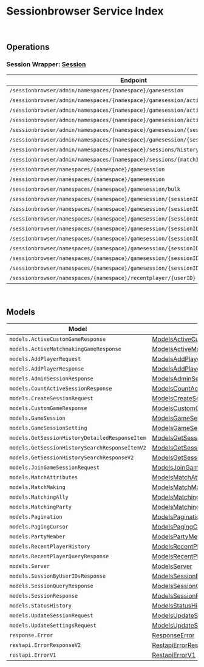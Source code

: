 # Sessionbrowser Service Index

&nbsp;  

## Operations

### Session Wrapper:  [Session](../../AccelByte.Sdk/Api/Sessionbrowser/Wrapper/Session.cs)
| Endpoint | Method | ID | Class | Example |
|---|---|---|---|---|
| `/sessionbrowser/admin/namespaces/{namespace}/gamesession` | GET | AdminQuerySession | [AdminQuerySession](../../AccelByte.Sdk/Api/Sessionbrowser/Operation/Session/AdminQuerySession.cs) | [AdminQuerySession](../../samples/AccelByte.Sdk.Sample.Cli/ApiCommand/Sessionbrowser/Session/AdminQuerySession.cs) |
| `/sessionbrowser/admin/namespaces/{namespace}/gamesession/active/count` | GET | GetTotalActiveSession | [GetTotalActiveSession](../../AccelByte.Sdk/Api/Sessionbrowser/Operation/Session/GetTotalActiveSession.cs) | [GetTotalActiveSession](../../samples/AccelByte.Sdk.Sample.Cli/ApiCommand/Sessionbrowser/Session/GetTotalActiveSession.cs) |
| `/sessionbrowser/admin/namespaces/{namespace}/gamesession/active/custom-game` | GET | GetActiveCustomGameSessions | [GetActiveCustomGameSessions](../../AccelByte.Sdk/Api/Sessionbrowser/Operation/Session/GetActiveCustomGameSessions.cs) | [GetActiveCustomGameSessions](../../samples/AccelByte.Sdk.Sample.Cli/ApiCommand/Sessionbrowser/Session/GetActiveCustomGameSessions.cs) |
| `/sessionbrowser/admin/namespaces/{namespace}/gamesession/active/matchmaking-game` | GET | GetActiveMatchmakingGameSessions | [GetActiveMatchmakingGameSessions](../../AccelByte.Sdk/Api/Sessionbrowser/Operation/Session/GetActiveMatchmakingGameSessions.cs) | [GetActiveMatchmakingGameSessions](../../samples/AccelByte.Sdk.Sample.Cli/ApiCommand/Sessionbrowser/Session/GetActiveMatchmakingGameSessions.cs) |
| `/sessionbrowser/admin/namespaces/{namespace}/gamesession/{sessionID}` | GET | AdminGetSession | [AdminGetSession](../../AccelByte.Sdk/Api/Sessionbrowser/Operation/Session/AdminGetSession.cs) | [AdminGetSession](../../samples/AccelByte.Sdk.Sample.Cli/ApiCommand/Sessionbrowser/Session/AdminGetSession.cs) |
| `/sessionbrowser/admin/namespaces/{namespace}/gamesession/{sessionID}` | DELETE | AdminDeleteSession | [AdminDeleteSession](../../AccelByte.Sdk/Api/Sessionbrowser/Operation/Session/AdminDeleteSession.cs) | [AdminDeleteSession](../../samples/AccelByte.Sdk.Sample.Cli/ApiCommand/Sessionbrowser/Session/AdminDeleteSession.cs) |
| `/sessionbrowser/admin/namespaces/{namespace}/sessions/history/search` | GET | AdminSearchSessionsV2 | [AdminSearchSessionsV2](../../AccelByte.Sdk/Api/Sessionbrowser/Operation/Session/AdminSearchSessionsV2.cs) | [AdminSearchSessionsV2](../../samples/AccelByte.Sdk.Sample.Cli/ApiCommand/Sessionbrowser/Session/AdminSearchSessionsV2.cs) |
| `/sessionbrowser/admin/namespaces/{namespace}/sessions/{matchID}/history/detailed` | GET | GetSessionHistoryDetailed | [GetSessionHistoryDetailed](../../AccelByte.Sdk/Api/Sessionbrowser/Operation/Session/GetSessionHistoryDetailed.cs) | [GetSessionHistoryDetailed](../../samples/AccelByte.Sdk.Sample.Cli/ApiCommand/Sessionbrowser/Session/GetSessionHistoryDetailed.cs) |
| `/sessionbrowser/namespaces/{namespace}/gamesession` | GET | UserQuerySession | [UserQuerySession](../../AccelByte.Sdk/Api/Sessionbrowser/Operation/Session/UserQuerySession.cs) | [UserQuerySession](../../samples/AccelByte.Sdk.Sample.Cli/ApiCommand/Sessionbrowser/Session/UserQuerySession.cs) |
| `/sessionbrowser/namespaces/{namespace}/gamesession` | POST | CreateSession | [CreateSession](../../AccelByte.Sdk/Api/Sessionbrowser/Operation/Session/CreateSession.cs) | [CreateSession](../../samples/AccelByte.Sdk.Sample.Cli/ApiCommand/Sessionbrowser/Session/CreateSession.cs) |
| `/sessionbrowser/namespaces/{namespace}/gamesession/bulk` | GET | GetSessionByUserIDs | [GetSessionByUserIDs](../../AccelByte.Sdk/Api/Sessionbrowser/Operation/Session/GetSessionByUserIDs.cs) | [GetSessionByUserIDs](../../samples/AccelByte.Sdk.Sample.Cli/ApiCommand/Sessionbrowser/Session/GetSessionByUserIDs.cs) |
| `/sessionbrowser/namespaces/{namespace}/gamesession/{sessionID}` | GET | GetSession | [GetSession](../../AccelByte.Sdk/Api/Sessionbrowser/Operation/Session/GetSession.cs) | [GetSession](../../samples/AccelByte.Sdk.Sample.Cli/ApiCommand/Sessionbrowser/Session/GetSession.cs) |
| `/sessionbrowser/namespaces/{namespace}/gamesession/{sessionID}` | PUT | UpdateSession | [UpdateSession](../../AccelByte.Sdk/Api/Sessionbrowser/Operation/Session/UpdateSession.cs) | [UpdateSession](../../samples/AccelByte.Sdk.Sample.Cli/ApiCommand/Sessionbrowser/Session/UpdateSession.cs) |
| `/sessionbrowser/namespaces/{namespace}/gamesession/{sessionID}` | DELETE | DeleteSession | [DeleteSession](../../AccelByte.Sdk/Api/Sessionbrowser/Operation/Session/DeleteSession.cs) | [DeleteSession](../../samples/AccelByte.Sdk.Sample.Cli/ApiCommand/Sessionbrowser/Session/DeleteSession.cs) |
| `/sessionbrowser/namespaces/{namespace}/gamesession/{sessionID}/join` | POST | JoinSession | [JoinSession](../../AccelByte.Sdk/Api/Sessionbrowser/Operation/Session/JoinSession.cs) | [JoinSession](../../samples/AccelByte.Sdk.Sample.Cli/ApiCommand/Sessionbrowser/Session/JoinSession.cs) |
| `/sessionbrowser/namespaces/{namespace}/gamesession/{sessionID}/localds` | DELETE | DeleteSessionLocalDS | [DeleteSessionLocalDS](../../AccelByte.Sdk/Api/Sessionbrowser/Operation/Session/DeleteSessionLocalDS.cs) | [DeleteSessionLocalDS](../../samples/AccelByte.Sdk.Sample.Cli/ApiCommand/Sessionbrowser/Session/DeleteSessionLocalDS.cs) |
| `/sessionbrowser/namespaces/{namespace}/gamesession/{sessionID}/player` | POST | AddPlayerToSession | [AddPlayerToSession](../../AccelByte.Sdk/Api/Sessionbrowser/Operation/Session/AddPlayerToSession.cs) | [AddPlayerToSession](../../samples/AccelByte.Sdk.Sample.Cli/ApiCommand/Sessionbrowser/Session/AddPlayerToSession.cs) |
| `/sessionbrowser/namespaces/{namespace}/gamesession/{sessionID}/player/{userID}` | DELETE | RemovePlayerFromSession | [RemovePlayerFromSession](../../AccelByte.Sdk/Api/Sessionbrowser/Operation/Session/RemovePlayerFromSession.cs) | [RemovePlayerFromSession](../../samples/AccelByte.Sdk.Sample.Cli/ApiCommand/Sessionbrowser/Session/RemovePlayerFromSession.cs) |
| `/sessionbrowser/namespaces/{namespace}/gamesession/{sessionID}/settings` | PUT | UpdateSettings | [UpdateSettings](../../AccelByte.Sdk/Api/Sessionbrowser/Operation/Session/UpdateSettings.cs) | [UpdateSettings](../../samples/AccelByte.Sdk.Sample.Cli/ApiCommand/Sessionbrowser/Session/UpdateSettings.cs) |
| `/sessionbrowser/namespaces/{namespace}/recentplayer/{userID}` | GET | GetRecentPlayer | [GetRecentPlayer](../../AccelByte.Sdk/Api/Sessionbrowser/Operation/Session/GetRecentPlayer.cs) | [GetRecentPlayer](../../samples/AccelByte.Sdk.Sample.Cli/ApiCommand/Sessionbrowser/Session/GetRecentPlayer.cs) |


&nbsp;  

## Models

| Model | Class |
|---|---|
| `models.ActiveCustomGameResponse` | [ModelsActiveCustomGameResponse](../../AccelByte.Sdk/Api/Sessionbrowser/Model/ModelsActiveCustomGameResponse.cs) |
| `models.ActiveMatchmakingGameResponse` | [ModelsActiveMatchmakingGameResponse](../../AccelByte.Sdk/Api/Sessionbrowser/Model/ModelsActiveMatchmakingGameResponse.cs) |
| `models.AddPlayerRequest` | [ModelsAddPlayerRequest](../../AccelByte.Sdk/Api/Sessionbrowser/Model/ModelsAddPlayerRequest.cs) |
| `models.AddPlayerResponse` | [ModelsAddPlayerResponse](../../AccelByte.Sdk/Api/Sessionbrowser/Model/ModelsAddPlayerResponse.cs) |
| `models.AdminSessionResponse` | [ModelsAdminSessionResponse](../../AccelByte.Sdk/Api/Sessionbrowser/Model/ModelsAdminSessionResponse.cs) |
| `models.CountActiveSessionResponse` | [ModelsCountActiveSessionResponse](../../AccelByte.Sdk/Api/Sessionbrowser/Model/ModelsCountActiveSessionResponse.cs) |
| `models.CreateSessionRequest` | [ModelsCreateSessionRequest](../../AccelByte.Sdk/Api/Sessionbrowser/Model/ModelsCreateSessionRequest.cs) |
| `models.CustomGameResponse` | [ModelsCustomGameResponse](../../AccelByte.Sdk/Api/Sessionbrowser/Model/ModelsCustomGameResponse.cs) |
| `models.GameSession` | [ModelsGameSession](../../AccelByte.Sdk/Api/Sessionbrowser/Model/ModelsGameSession.cs) |
| `models.GameSessionSetting` | [ModelsGameSessionSetting](../../AccelByte.Sdk/Api/Sessionbrowser/Model/ModelsGameSessionSetting.cs) |
| `models.GetSessionHistoryDetailedResponseItem` | [ModelsGetSessionHistoryDetailedResponseItem](../../AccelByte.Sdk/Api/Sessionbrowser/Model/ModelsGetSessionHistoryDetailedResponseItem.cs) |
| `models.GetSessionHistorySearchResponseItemV2` | [ModelsGetSessionHistorySearchResponseItemV2](../../AccelByte.Sdk/Api/Sessionbrowser/Model/ModelsGetSessionHistorySearchResponseItemV2.cs) |
| `models.GetSessionHistorySearchResponseV2` | [ModelsGetSessionHistorySearchResponseV2](../../AccelByte.Sdk/Api/Sessionbrowser/Model/ModelsGetSessionHistorySearchResponseV2.cs) |
| `models.JoinGameSessionRequest` | [ModelsJoinGameSessionRequest](../../AccelByte.Sdk/Api/Sessionbrowser/Model/ModelsJoinGameSessionRequest.cs) |
| `models.MatchAttributes` | [ModelsMatchAttributes](../../AccelByte.Sdk/Api/Sessionbrowser/Model/ModelsMatchAttributes.cs) |
| `models.MatchMaking` | [ModelsMatchMaking](../../AccelByte.Sdk/Api/Sessionbrowser/Model/ModelsMatchMaking.cs) |
| `models.MatchingAlly` | [ModelsMatchingAlly](../../AccelByte.Sdk/Api/Sessionbrowser/Model/ModelsMatchingAlly.cs) |
| `models.MatchingParty` | [ModelsMatchingParty](../../AccelByte.Sdk/Api/Sessionbrowser/Model/ModelsMatchingParty.cs) |
| `models.Pagination` | [ModelsPagination](../../AccelByte.Sdk/Api/Sessionbrowser/Model/ModelsPagination.cs) |
| `models.PagingCursor` | [ModelsPagingCursor](../../AccelByte.Sdk/Api/Sessionbrowser/Model/ModelsPagingCursor.cs) |
| `models.PartyMember` | [ModelsPartyMember](../../AccelByte.Sdk/Api/Sessionbrowser/Model/ModelsPartyMember.cs) |
| `models.RecentPlayerHistory` | [ModelsRecentPlayerHistory](../../AccelByte.Sdk/Api/Sessionbrowser/Model/ModelsRecentPlayerHistory.cs) |
| `models.RecentPlayerQueryResponse` | [ModelsRecentPlayerQueryResponse](../../AccelByte.Sdk/Api/Sessionbrowser/Model/ModelsRecentPlayerQueryResponse.cs) |
| `models.Server` | [ModelsServer](../../AccelByte.Sdk/Api/Sessionbrowser/Model/ModelsServer.cs) |
| `models.SessionByUserIDsResponse` | [ModelsSessionByUserIDsResponse](../../AccelByte.Sdk/Api/Sessionbrowser/Model/ModelsSessionByUserIDsResponse.cs) |
| `models.SessionQueryResponse` | [ModelsSessionQueryResponse](../../AccelByte.Sdk/Api/Sessionbrowser/Model/ModelsSessionQueryResponse.cs) |
| `models.SessionResponse` | [ModelsSessionResponse](../../AccelByte.Sdk/Api/Sessionbrowser/Model/ModelsSessionResponse.cs) |
| `models.StatusHistory` | [ModelsStatusHistory](../../AccelByte.Sdk/Api/Sessionbrowser/Model/ModelsStatusHistory.cs) |
| `models.UpdateSessionRequest` | [ModelsUpdateSessionRequest](../../AccelByte.Sdk/Api/Sessionbrowser/Model/ModelsUpdateSessionRequest.cs) |
| `models.UpdateSettingsRequest` | [ModelsUpdateSettingsRequest](../../AccelByte.Sdk/Api/Sessionbrowser/Model/ModelsUpdateSettingsRequest.cs) |
| `response.Error` | [ResponseError](../../AccelByte.Sdk/Api/Sessionbrowser/Model/ResponseError.cs) |
| `restapi.ErrorResponseV2` | [RestapiErrorResponseV2](../../AccelByte.Sdk/Api/Sessionbrowser/Model/RestapiErrorResponseV2.cs) |
| `restapi.ErrorV1` | [RestapiErrorV1](../../AccelByte.Sdk/Api/Sessionbrowser/Model/RestapiErrorV1.cs) |
